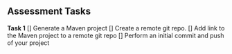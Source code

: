 ## Assessment Tasks

**Task 1**
[] Generate a Maven project
[] Create a remote git repo.
[] Add link to the Maven project to a remote git repo
[] Perform an initial commit and push of your project
